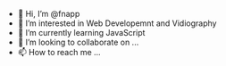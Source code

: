 - 👋 Hi, I’m @fnapp
- 👀 I’m interested in Web Developemnt and Vidiography 
- 🌱 I’m currently learning JavaScript 
- 💞️ I’m looking to collaborate on ...
- 📫 How to reach me ...

<!---
fnapp/fnapp is a ✨ special ✨ repository because its `README.md` (this file) appears on your GitHub profile.
You can click the Preview link to take a look at your changes.
--->
